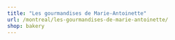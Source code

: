 ```yaml
---
title: "Les gourmandises de Marie-Antoinette"
url: /montreal/les-gourmandises-de-marie-antoinette/
shop: bakery
---
```

